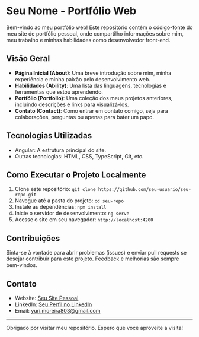 # Seu Nome - Portfólio Web

Bem-vindo ao meu portfólio web! Este repositório contém o código-fonte do meu site de portfólio pessoal, onde compartilho informações sobre mim, meu trabalho e minhas habilidades como desenvolvedor front-end.

## Visão Geral

- **Página Inicial (About)**: Uma breve introdução sobre mim, minha experiência e minha paixão pelo desenvolvimento web.
- **Habilidades (Ability)**: Uma lista das linguagens, tecnologias e ferramentas que estou aprendendo.
- **Portfólio (Portfolio)**: Uma coleção dos meus projetos anteriores, incluindo descrições e links para visualizá-los.
- **Contato (Contact)**: Como entrar em contato comigo, seja para colaborações, perguntas ou apenas para bater um papo.

## Tecnologias Utilizadas

- Angular: A estrutura principal do site.
- Outras tecnologias: HTML, CSS, TypeScript, Git, etc.

## Como Executar o Projeto Localmente

1. Clone este repositório: `git clone https://github.com/seu-usuario/seu-repo.git`
2. Navegue até a pasta do projeto: `cd seu-repo`
3. Instale as dependências: `npm install`
4. Inicie o servidor de desenvolvimento: `ng serve`
5. Acesse o site em seu navegador: `http://localhost:4200`

## Contribuições

Sinta-se à vontade para abrir problemas (issues) e enviar pull requests se desejar contribuir para este projeto. Feedback e melhorias são sempre bem-vindos.

## Contato

- Website: [Seu Site Pessoal](https://angular-portfolio-cyan.vercel.app)
- LinkedIn: [Seu Perfil no LinkedIn](https://www.linkedin.com/in/yuri-moreira/)
- Email: yuri.moreira803@gmail.com

---

Obrigado por visitar meu repositório. Espero que você aproveite a visita!

